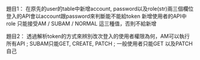 題目1：
在原先的user的table中新增account, password以及role(str)兩三個欄位
登入的API會以account跟password來判斷能不能給token
新增使用者的API中 role 只能接受AM / SUBAM / NORMAL 這三種值，否則不給新增

題目2：
透過解析token的方式來辨別改次登入的使用者權限為何，AM可以執行所有API ; SUBAM只能GET, CREATE, PATCH ; 一般使用者只能GET 以及PATCH自己